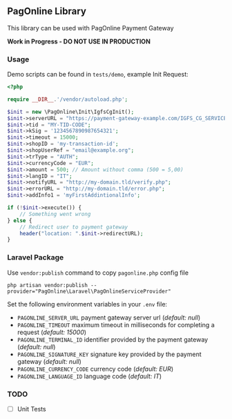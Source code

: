 ## PagOnline Library

This library can be used with PagOnline Payment Gateway

**Work in Progress - DO NOT USE IN PRODUCTION**

### Usage

Demo scripts can be found in `tests/demo`, example Init Request:

```php
<?php 

require __DIR__.'/vendor/autoload.php';

$init = new \PagOnline\Init\IgfsCgInit();
$init->serverURL = "https://payment-gateway-example.com/IGFS_CG_SERVICES/services";
$init->tid = "MY-TID-CODE";
$init->kSig = '1234567890987654321';
$init->timeout = 15000;
$init->shopID = 'my-transaction-id';
$init->shopUserRef = "email@example.org";
$init->trType = "AUTH";
$init->currencyCode = "EUR";
$init->amount = 500; // Amount without comma (500 = 5,00)
$init->langID = "IT";
$init->notifyURL = "http://my-domain.tld/verify.php";
$init->errorURL = "http://my-domain.tld/error.php";
$init->addInfo1 = 'myFirstAddintionalInfo';

if (!$init->execute()) {
    // Something went wrong
} else {
    // Redirect user to payment gateway
    header("location: ".$init->redirectURL);
}
```

### Laravel Package

Use `vendor:publish` command to copy `pagonline.php` config file

`php artisan vendor:publish --provider="PagOnline\Laravel\PagOnlineServiceProvider"`

Set the following environment variables in your `.env` file:
- `PAGONLINE_SERVER_URL` payment gateway server url (_default: null_)
- `PAGONLINE_TIMEOUT` maximum timeout in milliseconds for completing a request (_default: 15000_)
- `PAGONLINE_TERMINAL_ID` identifier provided by the payment gateway (_default: null_)
- `PAGONLINE_SIGNATURE_KEY` signature key provided by the payment gateway (_default: null_)
- `PAGONLINE_CURRENCY_CODE` currency code (_default: EUR_)
- `PAGONLINE_LANGUAGE_ID` language code (_default: IT_)

### TODO
- [ ] Unit Tests